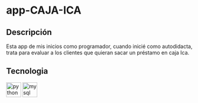 # app-CAJA-ICA
## Descripción
Esta app de mis inicios como programador, cuando inicié como autodidacta, trata para evaluar a los clientes que quieran sacar un préstamo en caja Ica.

## Tecnologia
<img src="https://cdn.jsdelivr.net/gh/devicons/devicon/icons/python/python-original.svg" height="40" alt="python logo"  />
<img src="https://cdn.jsdelivr.net/gh/devicons/devicon/icons/mysql/mysql-original.svg" height="40" alt="mysql logo"  />


